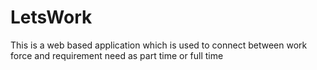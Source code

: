 # LetsWork
This is a web based application which is used to connect between work force and requirement need as part time or full time
